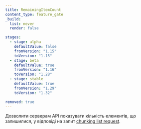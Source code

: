 ```yaml
---
title: RemainingItemCount
content_type: feature_gate
_build:
  list: never
  render: false

stages:
  - stage: alpha
    defaultValue: false
    fromVersion: "1.15"
    toVersion: "1.15"
  - stage: beta
    defaultValue: true
    fromVersion: "1.16"
    toVersion: "1.28"
  - stage: stable
    defaultValue: true
    fromVersion: "1.29"
    toVersion: "1.32"

removed: true
---
```

Дозволити серверам API показувати кількість елементів, що залишилися, у відповіді на запит [chunking list request](/docs/reference/using-api/api-concepts/#retrieving-large-results-sets-in-chunks).

